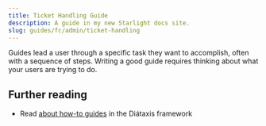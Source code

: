```yaml
---
title: Ticket Handling Guide
description: A guide in my new Starlight docs site.
slug: guides/fc/admin/ticket-handling
---
```


Guides lead a user through a specific task they want to accomplish, often with a sequence of steps.
Writing a good guide requires thinking about what your users are trying to do.

## Further reading

* Read [about how-to guides](https://diataxis.fr/how-to-guides/) in the Diátaxis framework
